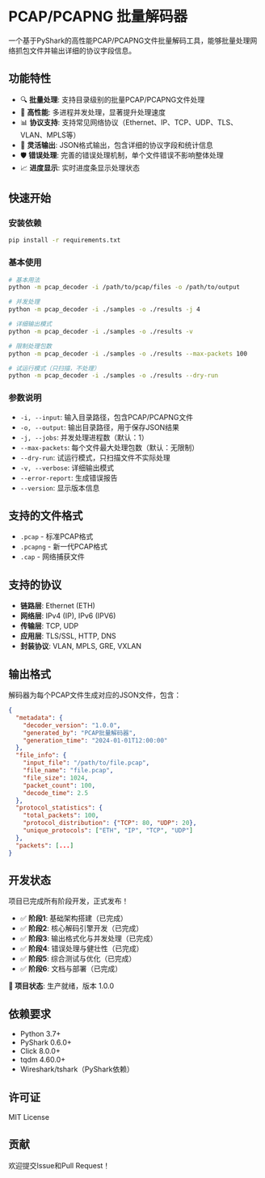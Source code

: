 # PCAP/PCAPNG 批量解码器

一个基于PyShark的高性能PCAP/PCAPNG文件批量解码工具，能够批量处理网络抓包文件并输出详细的协议字段信息。

## 功能特性

- 🔍 **批量处理**: 支持目录级别的批量PCAP/PCAPNG文件处理
- 🚀 **高性能**: 多进程并发处理，显著提升处理速度
- 📊 **协议支持**: 支持常见网络协议（Ethernet、IP、TCP、UDP、TLS、VLAN、MPLS等）
- 📁 **灵活输出**: JSON格式输出，包含详细的协议字段和统计信息
- 🛡️ **错误处理**: 完善的错误处理机制，单个文件错误不影响整体处理
- 📈 **进度显示**: 实时进度条显示处理状态

## 快速开始

### 安装依赖

```bash
pip install -r requirements.txt
```

### 基本使用

```bash
# 基本用法
python -m pcap_decoder -i /path/to/pcap/files -o /path/to/output

# 并发处理
python -m pcap_decoder -i ./samples -o ./results -j 4

# 详细输出模式
python -m pcap_decoder -i ./samples -o ./results -v

# 限制处理包数
python -m pcap_decoder -i ./samples -o ./results --max-packets 100

# 试运行模式（只扫描，不处理）
python -m pcap_decoder -i ./samples -o ./results --dry-run
```

### 参数说明

- `-i, --input`: 输入目录路径，包含PCAP/PCAPNG文件
- `-o, --output`: 输出目录路径，用于保存JSON结果
- `-j, --jobs`: 并发处理进程数（默认：1）
- `--max-packets`: 每个文件最大处理包数（默认：无限制）
- `--dry-run`: 试运行模式，只扫描文件不实际处理
- `-v, --verbose`: 详细输出模式
- `--error-report`: 生成错误报告
- `--version`: 显示版本信息

## 支持的文件格式

- `.pcap` - 标准PCAP格式
- `.pcapng` - 新一代PCAP格式
- `.cap` - 网络捕获文件

## 支持的协议

- **链路层**: Ethernet (ETH)
- **网络层**: IPv4 (IP), IPv6 (IPV6)
- **传输层**: TCP, UDP
- **应用层**: TLS/SSL, HTTP, DNS
- **封装协议**: VLAN, MPLS, GRE, VXLAN

## 输出格式

解码器为每个PCAP文件生成对应的JSON文件，包含：

```json
{
  "metadata": {
    "decoder_version": "1.0.0",
    "generated_by": "PCAP批量解码器",
    "generation_time": "2024-01-01T12:00:00"
  },
  "file_info": {
    "input_file": "/path/to/file.pcap",
    "file_name": "file.pcap", 
    "file_size": 1024,
    "packet_count": 100,
    "decode_time": 2.5
  },
  "protocol_statistics": {
    "total_packets": 100,
    "protocol_distribution": {"TCP": 80, "UDP": 20},
    "unique_protocols": ["ETH", "IP", "TCP", "UDP"]
  },
  "packets": [...]
}
```

## 开发状态

项目已完成所有阶段开发，正式发布！

- ✅ **阶段1**: 基础架构搭建（已完成）
- ✅ **阶段2**: 核心解码引擎开发（已完成）
- ✅ **阶段3**: 输出格式化与并发处理（已完成）
- ✅ **阶段4**: 错误处理与健壮性（已完成）
- ✅ **阶段5**: 综合测试与优化（已完成）
- ✅ **阶段6**: 文档与部署（已完成）

**🎉 项目状态**: 生产就绪，版本 1.0.0

## 依赖要求

- Python 3.7+
- PyShark 0.6.0+
- Click 8.0.0+
- tqdm 4.60.0+
- Wireshark/tshark（PyShark依赖）

## 许可证

MIT License

## 贡献

欢迎提交Issue和Pull Request！ 